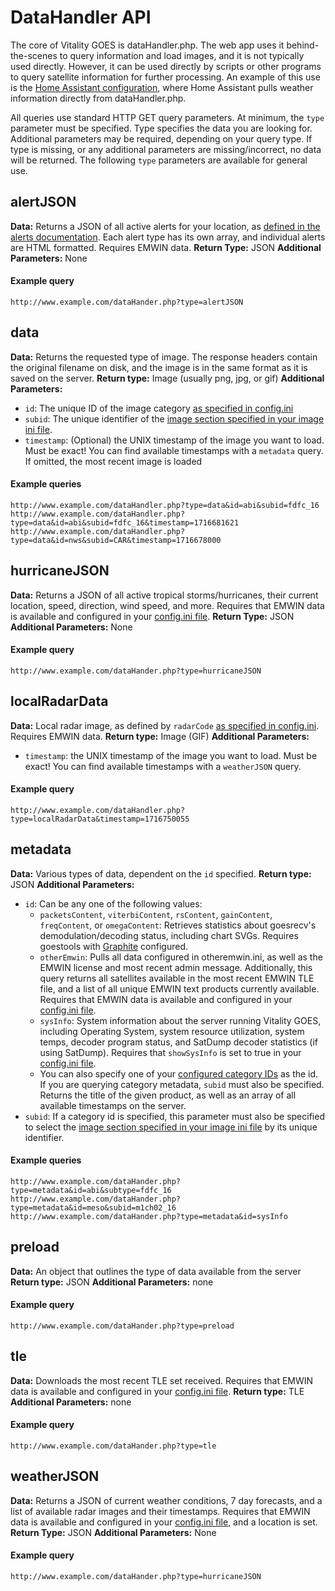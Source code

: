 # DataHandler API

The core of Vitality GOES is dataHandler.php. The web app uses it behind-the-scenes to query information and load images, and it is not typically used directly. However, it can be used directly by scripts or other programs to query satellite information for further processing. An example of this use is the [Home Assistant configuration](home-assistant.md), where Home Assistant pulls weather information directly from dataHandler.php.

All queries use standard HTTP GET query parameters. At minimum, the `type` parameter must be specified. Type specifies the data you are looking for. Additional parameters may be required, depending on your query type. If type is missing, or any additional parameters are missing/incorrect, no data will be returned. The following `type` parameters are available for general use.

## alertJSON

**Data:** Returns a JSON of all active alerts for your location, as [defined in the alerts documentation](used-emwin-data.md#alerts). Each alert type has its own array, and individual alerts are HTML formatted. Requires EMWIN data.
**Return Type:** JSON
**Additional Parameters:** None

#### Example query

```
http://www.example.com/dataHander.php?type=alertJSON
```

## data

**Data:** Returns the requested type of image. The response headers contain the original filename on disk, and the image is in the same format as it is saved on the server.
**Return type:** Image (usually png, jpg, or gif)
**Additional Parameters:**
* `id`: The unique ID of the image category [as specified in config.ini](config.md#categories)
* `subid`: The unique identifier of the [image section specified in your image ini file](config.md#image-sections).
* `timestamp`: (Optional) the UNIX timestamp of the image you want to load. Must be exact! You can find available timestamps with a `metadata` query. If omitted, the most recent image is loaded

#### Example queries

```
http://www.example.com/dataHandler.php?type=data&id=abi&subid=fdfc_16
http://www.example.com/dataHandler.php?type=data&id=abi&subid=fdfc_16&timestamp=1716681621
http://www.example.com/dataHandler.php?type=data&id=nws&subid=CAR&timestamp=1716678000
```

## hurricaneJSON

**Data:** Returns a JSON of all active tropical storms/hurricanes, their current location, speed, direction, wind speed, and more.  Requires that EMWIN data is available and configured in your [config.ini file](config.md).
**Return Type:** JSON
**Additional Parameters:** None

#### Example query

```
http://www.example.com/dataHander.php?type=hurricaneJSON
```

## localRadarData

**Data:** Local radar image, as defined by `radarCode` [as specified in config.ini](config.md#location). Requires EMWIN data.
**Return type:** Image (GIF)
**Additional Parameters:**
* `timestamp`: the UNIX timestamp of the image you want to load. Must be exact! You can find available timestamps with a `weatherJSON` query.

#### Example query

```
http://www.example.com/dataHandler.php?type=localRadarData&timestamp=1716750055
```

## metadata

**Data:** Various types of data, dependent on the `id` specified.
**Return type:** JSON
**Additional Parameters:**

* `id`: Can be any one of the following values:
  * `packetsContent`, `viterbiContent`, `rsContent`, `gainContent`, `freqContent`, or `omegaContent`: Retrieves statistics about goesrecv's demodulation/decoding status, including chart SVGs. Requires goestools with [Graphite](graphite.md) configured.
  * `otherEmwin`: Pulls all data configured in otheremwin.ini, as well as the EMWIN license and most recent admin message. Additionally, this query returns all satellites available in the most recent EMWIN TLE file, and a list of all unique EMWIN text products currently available. Requires that EMWIN data is available and configured in your [config.ini file](config.md).
  * `sysInfo`: System information about the server running Vitality GOES, including Operating System, system resource utilization, system temps, decoder program status, and SatDump decoder statistics (if using SatDump). Requires that `showSysInfo` is set to true in your [config.ini file](config.md).
  * You can also specify one of your [configured category IDs](config.md#categories) as the id. If you are querying category metadata, `subid` must also be specified. Returns the title of the given product, as well as an array of all available timestamps on the server.
* `subid`: If a category id is specified, this parameter must also be specified to select the [image section specified in your image ini file](config.md#image-sections) by its unique identifier.

#### Example queries

```
http://www.example.com/dataHander.php?type=metadata&id=abi&subtype=fdfc_16
http://www.example.com/dataHander.php?type=metadata&id=meso&subid=m1ch02_16
http://www.example.com/dataHander.php?type=metadata&id=sysInfo
```

## preload

**Data:** An object that outlines the type of data available from the server
**Return type:** JSON
**Additional Parameters:** none

#### Example query

```
http://www.example.com/dataHander.php?type=preload
```

## tle

**Data:** Downloads the most recent TLE set received.  Requires that EMWIN data is available and configured in your [config.ini file](config.md).
**Return type:** TLE
**Additional Parameters:** none

#### Example query

```
http://www.example.com/dataHander.php?type=tle
```

## weatherJSON

**Data:** Returns a JSON of current weather conditions, 7 day forecasts, and a list of available radar images and their timestamps. Requires that EMWIN data is available and configured in your [config.ini file](config.md), and a location is set.
**Return Type:** JSON
**Additional Parameters:** None

#### Example query

```
http://www.example.com/dataHander.php?type=hurricaneJSON
```
